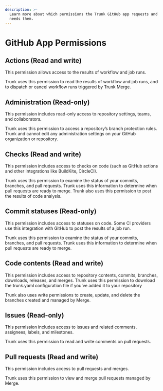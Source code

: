 ```yaml
---
description: >-
  Learn more about which permissions the Trunk GitHub app requests and why Trunk
  needs them.
---
```


# GitHub App Permissions

## Actions (Read and write)

This permission allows access to the results of workflow and job runs.

Trunk uses this permission to read the results of workflow and job runs, and to dispatch or cancel workflow runs triggered by Trunk Merge.

## Administration (Read-only)

This permission includes read-only access to repository settings, teams, and collaborators.

Trunk uses this permission to access a repository’s branch protection rules. Trunk and cannot edit any administration settings on your GitHub organization or repository.

## Checks (Read and write)

This permission includes access to checks on code (such as GitHub actions and other integrations like BuildKite, CircleCI).

Trunk uses this permission to examine the status of your commits, branches, and pull requests. Trunk uses this information to determine when pull requests are ready to merge. Trunk also uses this permission to post the results of code analysis.

## Commit statuses (Read-only)

This permission includes access to statuses on code. Some CI providers use this integration with GitHub to post the results of a job run.

Trunk uses this permission to examine the status of your commits, branches, and pull requests. Trunk uses this information to determine when pull requests are ready to merge.

## Code contents (Read and write)

This permission includes access to repository contents, commits, branches, downloads, releases, and merges. Trunk uses this permission to download the trunk.yaml configuration file if you’ve added it to your repository

Trunk also uses write permissions to create, update, and delete the branches created and managed by Merge.

## Issues (Read-only)

This permission includes access to issues and related comments, assignees, labels, and milestones.

Trunk uses this permission to read and write comments on pull requests.

## Pull requests (Read and write)

This permission includes access to pull requests and merges.

Trunk uses this permission to view and merge pull requests managed by Merge.
